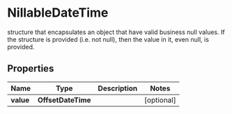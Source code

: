 

# NillableDateTime

structure that encapsulates an object that have valid business null values. If the structure is provided (i.e. not null), then the value in it, even null, is provided.

## Properties

Name | Type | Description | Notes
------------ | ------------- | ------------- | -------------
**value** | **OffsetDateTime** |  |  [optional]



